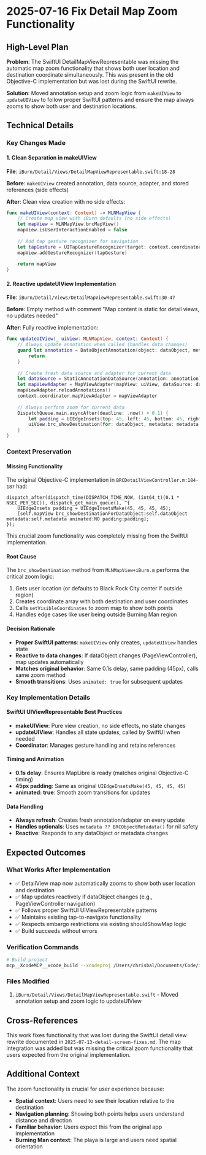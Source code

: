 # 2025-07-16 Fix Detail Map Zoom Functionality

## High-Level Plan
**Problem**: The SwiftUI DetailMapViewRepresentable was missing the automatic map zoom functionality that shows both user location and destination coordinate simultaneously. This was present in the old Objective-C implementation but was lost during the SwiftUI rewrite.

**Solution**: Moved annotation setup and zoom logic from `makeUIView` to `updateUIView` to follow proper SwiftUI patterns and ensure the map always zooms to show both user and destination locations.

## Technical Details

### Key Changes Made

#### 1. Clean Separation in makeUIView
**File**: `iBurn/Detail/Views/DetailMapViewRepresentable.swift:18-28`

**Before**: `makeUIView` created annotation, data source, adapter, and stored references (side effects)

**After**: Clean view creation with no side effects:
```swift
func makeUIView(context: Context) -> MLNMapView {
    // Create map view with iBurn defaults (no side effects)
    let mapView = MLNMapView.brcMapView()
    mapView.isUserInteractionEnabled = false
    
    // Add tap gesture recognizer for navigation
    let tapGesture = UITapGestureRecognizer(target: context.coordinator, action: #selector(Coordinator.handleTap))
    mapView.addGestureRecognizer(tapGesture)
    
    return mapView
}
```

#### 2. Reactive updateUIView Implementation
**File**: `iBurn/Detail/Views/DetailMapViewRepresentable.swift:30-47`

**Before**: Empty method with comment "Map content is static for detail views, no updates needed"

**After**: Fully reactive implementation:
```swift
func updateUIView(_ uiView: MLNMapView, context: Context) {
    // Always update annotation when called (handles data changes)
    guard let annotation = DataObjectAnnotation(object: dataObject, metadata: metadata ?? BRCObjectMetadata()) else {
        return
    }
    
    // Create fresh data source and adapter for current data
    let dataSource = StaticAnnotationDataSource(annotation: annotation)
    let mapViewAdapter = MapViewAdapter(mapView: uiView, dataSource: dataSource)
    mapViewAdapter.reloadAnnotations()
    context.coordinator.mapViewAdapter = mapViewAdapter
    
    // Always perform zoom for current data
    DispatchQueue.main.asyncAfter(deadline: .now() + 0.1) {
        let padding = UIEdgeInsets(top: 45, left: 45, bottom: 45, right: 45)
        uiView.brc_showDestination(for: dataObject, metadata: metadata ?? BRCObjectMetadata(), animated: true, padding: padding)
    }
}
```

### Context Preservation

#### Missing Functionality
The original Objective-C implementation in `BRCDetailViewController.m:184-187` had:
```objc
dispatch_after(dispatch_time(DISPATCH_TIME_NOW, (int64_t)(0.1 * NSEC_PER_SEC)), dispatch_get_main_queue(), ^{
    UIEdgeInsets padding = UIEdgeInsetsMake(45, 45, 45, 45);
    [self.mapView brc_showDestinationForDataObject:self.dataObject metadata:self.metadata animated:NO padding:padding];
});
```

This crucial zoom functionality was completely missing from the SwiftUI implementation.

#### Root Cause
The `brc_showDestination` method from `MLNMapView+iBurn.m` performs the critical zoom logic:
1. Gets user location (or defaults to Black Rock City center if outside region)
2. Creates coordinate array with both destination and user coordinates
3. Calls `setVisibleCoordinates` to zoom map to show both points
4. Handles edge cases like user being outside Burning Man region

#### Decision Rationale
- **Proper SwiftUI patterns**: `makeUIView` only creates, `updateUIView` handles state
- **Reactive to data changes**: If dataObject changes (PageViewController), map updates automatically
- **Matches original behavior**: Same 0.1s delay, same padding (45px), calls same zoom method
- **Smooth transitions**: Uses `animated: true` for subsequent updates

### Key Implementation Details

#### SwiftUI UIViewRepresentable Best Practices
- **makeUIView**: Pure view creation, no side effects, no state changes
- **updateUIView**: Handles all state updates, called by SwiftUI when needed
- **Coordinator**: Manages gesture handling and retains references

#### Timing and Animation
- **0.1s delay**: Ensures MapLibre is ready (matches original Objective-C timing)
- **45px padding**: Same as original `UIEdgeInsetsMake(45, 45, 45, 45)`
- **animated: true**: Smooth zoom transitions for updates

#### Data Handling
- **Always refresh**: Creates fresh annotation/adapter on every update
- **Handles optionals**: Uses `metadata ?? BRCObjectMetadata()` for nil safety
- **Reactive**: Responds to any dataObject or metadata changes

## Expected Outcomes

### What Works After Implementation
- ✅ DetailView map now automatically zooms to show both user location and destination
- ✅ Map updates reactively if dataObject changes (e.g., PageViewController navigation)
- ✅ Follows proper SwiftUI UIViewRepresentable patterns
- ✅ Maintains existing tap-to-navigate functionality
- ✅ Respects embargo restrictions via existing shouldShowMap logic
- ✅ Build succeeds without errors

### Verification Commands
```bash
# Build project
mcp__XcodeMCP__xcode_build --xcodeproj /Users/chrisbal/Documents/Code/iBurn-iOS/iBurn.xcworkspace --scheme iBurn --destination "iPhone 16 Pro"
```

### Files Modified
1. `iBurn/Detail/Views/DetailMapViewRepresentable.swift` - Moved annotation setup and zoom logic to updateUIView

## Cross-References
This work fixes functionality that was lost during the SwiftUI detail view rewrite documented in `2025-07-13-detail-screen-fixes.md`. The map integration was added but was missing the critical zoom functionality that users expected from the original implementation.

## Additional Context
The zoom functionality is crucial for user experience because:
- **Spatial context**: Users need to see their location relative to the destination
- **Navigation planning**: Showing both points helps users understand distance and direction
- **Familiar behavior**: Users expect this from the original app implementation
- **Burning Man context**: The playa is large and users need spatial orientation